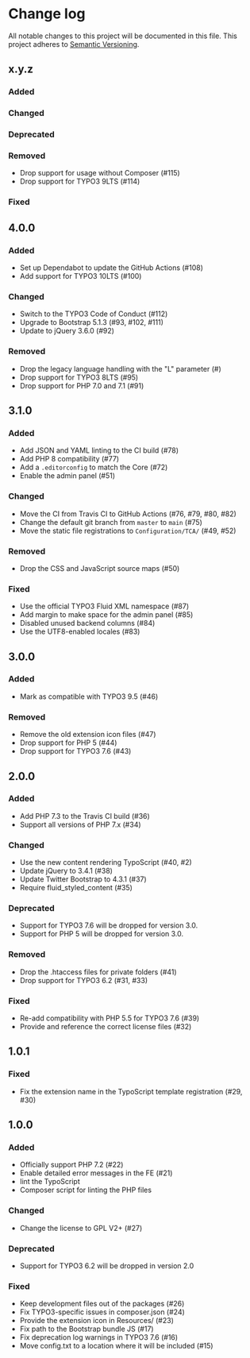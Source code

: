 # Change log

All notable changes to this project will be documented in this file.
This project adheres to [Semantic Versioning](https://semver.org/).

## x.y.z

### Added

### Changed

### Deprecated

### Removed
- Drop support for usage without Composer (#115)
- Drop support for TYPO3 9LTS (#114)

### Fixed

## 4.0.0

### Added
- Set up Dependabot to update the GitHub Actions (#108)
- Add support for TYPO3 10LTS (#100)

### Changed
- Switch to the TYPO3 Code of Conduct (#112)
- Upgrade to Bootstrap 5.1.3 (#93, #102, #111)
- Update to jQuery 3.6.0 (#92)

### Removed
- Drop the legacy language handling with the "L" parameter (#)
- Drop support for TYPO3 8LTS (#95)
- Drop support for PHP 7.0 and 7.1 (#91)

## 3.1.0

### Added
- Add JSON and YAML linting to the CI build (#78)
- Add PHP 8 compatibility (#77)
- Add a `.editorconfig` to match the Core (#72)
- Enable the admin panel (#51)

### Changed
- Move the CI from Travis CI to GitHub Actions (#76, #79, #80, #82)
- Change the default git branch from `master` to `main` (#75)
- Move the static file registrations to `Configuration/TCA/` (#49, #52)

### Removed
- Drop the CSS and JavaScript source maps (#50)

### Fixed
- Use the official TYPO3 Fluid XML namespace (#87)
- Add margin to make space for the admin panel (#85)
- Disabled unused backend columns (#84)
- Use the UTF8-enabled locales (#83)

## 3.0.0

### Added
- Mark as compatible with TYPO3 9.5 (#46)

### Removed
- Remove the old extension icon files (#47)
- Drop support for PHP 5 (#44)
- Drop support for TYPO3 7.6 (#43)

## 2.0.0

### Added
- Add PHP 7.3 to the Travis CI build (#36)
- Support all versions of PHP 7.x (#34)

### Changed
- Use the new content rendering TypoScript (#40, #2)
- Update jQuery to 3.4.1 (#38)
- Update Twitter Bootstrap to 4.3.1 (#37)
- Require fluid_styled_content (#35)

### Deprecated
- Support for TYPO3 7.6 will be dropped for version 3.0.
- Support for PHP 5 will be dropped for version 3.0.

### Removed
- Drop the .htaccess files for private folders (#41)
- Drop support for TYPO3 6.2 (#31, #33)

### Fixed
- Re-add compatibility with PHP 5.5 for TYPO3 7.6 (#39)
- Provide and reference the correct license files (#32)

## 1.0.1

### Fixed
- Fix the extension name in the TypoScript template registration (#29, #30)

## 1.0.0

### Added
- Officially support PHP 7.2 (#22)
- Enable detailed error messages in the FE (#21)
- lint the TypoScript
- Composer script for linting the PHP files

### Changed
- Change the license to GPL V2+ (#27)

### Deprecated
- Support for TYPO3 6.2 will be dropped in version 2.0

### Fixed
- Keep development files out of the packages (#26)
- Fix TYPO3-specific issues in composer.json (#24)
- Provide the extension icon in Resources/ (#23)
- Fix path to the Bootstrap bundle JS (#17)
- Fix deprecation log warnings in TYPO3 7.6 (#16)
- Move config.txt to a location where it will be included (#15)
